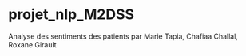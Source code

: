 # projet_nlp_M2DSS
 Analyse des sentiments des patients par Marie Tapia, Chafiaa Challal, Roxane Girault
